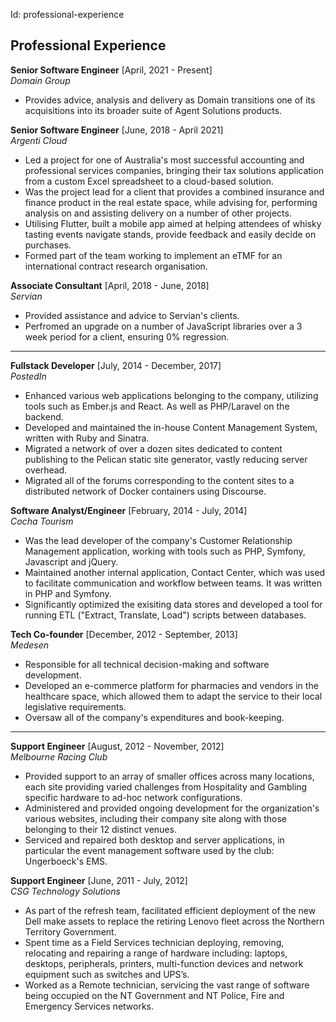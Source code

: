 Id: professional-experience

## Professional Experience

**Senior Software Engineer** [April, 2021 - Present]  
*Domain Group*
* Provides advice, analysis and delivery as Domain transitions one of its acquisitions into its broader suite of Agent Solutions products.

**Senior Software Engineer** [June, 2018 - April 2021]  
*Argenti Cloud*
* Led a project for one of Australia's most successful accounting and professional services companies, bringing their tax solutions application from a custom Excel spreadsheet to a cloud-based solution.
* Was the project lead for a client that provides a combined insurance and finance product in the real estate space, while advising for, performing analysis on and assisting delivery on a number of other projects.
* Utilising Flutter, built a mobile app aimed at helping attendees of whisky tasting events navigate stands, provide feedback and easily decide on purchases.
* Formed part of the team working to implement an eTMF for an international contract research organisation.

**Associate Consultant** [April, 2018 - June, 2018]  
*Servian*
* Provided assistance and advice to Servian's clients.
* Perfromed an upgrade on a number of JavaScript libraries over a 3 week period for a client, ensuring 0% regression.

***

**Fullstack Developer** [July, 2014 - December, 2017]  
*PostedIn*
* Enhanced various web applications belonging to the company, utilizing tools such as Ember.js and React. As well as PHP/Laravel on the backend.
* Developed and maintained the in-house Content Management System, written with Ruby and Sinatra.
* Migrated a network of over a dozen sites dedicated to content publishing to the Pelican static site generator, vastly reducing server overhead.
* Migrated all of the forums corresponding to the content sites to a distributed network of Docker containers using Discourse.

**Software Analyst/Engineer** [February, 2014 - July, 2014]  
*Cocha Tourism*
* Was the lead developer of the company's Customer Relationship Management application, working with tools such as PHP, Symfony, Javascript and jQuery.
* Maintained another internal application, Contact Center, which was used to facilitate communication and workflow between teams. It was written in PHP and Symfony.
* Significantly optimized the exisiting data stores and developed a tool for running ETL ("Extract, Translate, Load") scripts between databases.

**Tech Co-founder** [December, 2012 - September, 2013]  
*Medesen*
* Responsible for all technical decision-making and software development.
* Developed an e-commerce platform for pharmacies and vendors in the healthcare space, which allowed them to adapt the service to their local legislative requirements.
* Oversaw all of the company's expenditures and book-keeping.

***

**Support Engineer** [August, 2012 - November, 2012]  
*Melbourne Racing Club*
* Provided support to an array of smaller offices across many locations, each site providing varied challenges from Hospitality and Gambling specific hardware to ad-hoc network configurations.
* Administered and provided ongoing development for the organization's various websites, including their company site along with those belonging to their 12 distinct venues.
* Serviced and repaired both desktop and server applications, in particular the event management software used by the club: Ungerboeck's EMS.

**Support Engineer** [June, 2011 - July, 2012]  
*CSG Technology Solutions*
* As part of the refresh team, facilitated efficient deployment of the new Dell make assets to replace the retiring Lenovo fleet across the Northern Territory Government.
* Spent time as a Field Services technician deploying, removing, relocating and repairing a range of hardware including: laptops, desktops, peripherals, printers, multi-function devices and network equipment such as switches and UPS’s.
* Worked as a Remote technician, servicing the vast range of software being occupied on the NT Government and NT Police, Fire and Emergency Services networks.

